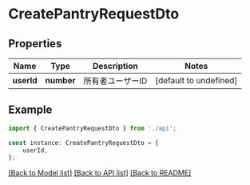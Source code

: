 # CreatePantryRequestDto


## Properties

Name | Type | Description | Notes
------------ | ------------- | ------------- | -------------
**userId** | **number** | 所有者ユーザーID | [default to undefined]

## Example

```typescript
import { CreatePantryRequestDto } from './api';

const instance: CreatePantryRequestDto = {
    userId,
};
```

[[Back to Model list]](../README.md#documentation-for-models) [[Back to API list]](../README.md#documentation-for-api-endpoints) [[Back to README]](../README.md)
